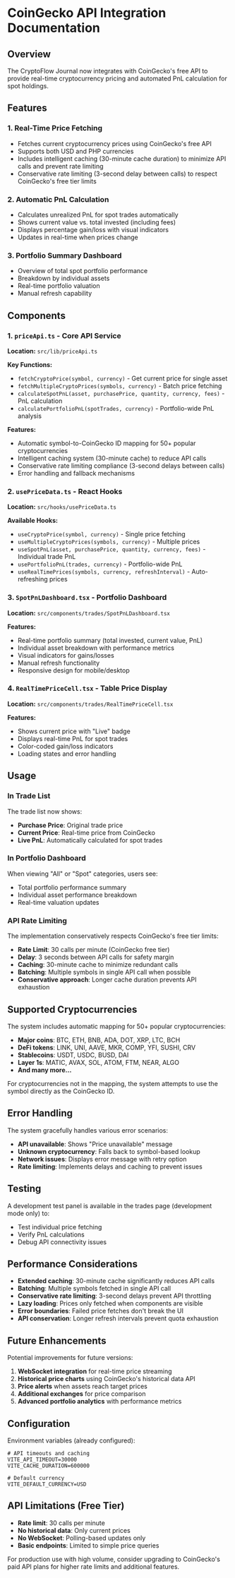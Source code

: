 # CoinGecko API Integration Documentation

## Overview

The CryptoFlow Journal now integrates with CoinGecko's free API to provide real-time cryptocurrency pricing and automated PnL calculation for spot holdings.

## Features

### 1. Real-Time Price Fetching
- Fetches current cryptocurrency prices using CoinGecko's free API
- Supports both USD and PHP currencies
- Includes intelligent caching (30-minute cache duration) to minimize API calls and prevent rate limiting
- Conservative rate limiting (3-second delay between calls) to respect CoinGecko's free tier limits

### 2. Automatic PnL Calculation
- Calculates unrealized PnL for spot trades automatically
- Shows current value vs. total invested (including fees)
- Displays percentage gain/loss with visual indicators
- Updates in real-time when prices change

### 3. Portfolio Summary Dashboard
- Overview of total spot portfolio performance
- Breakdown by individual assets
- Real-time portfolio valuation
- Manual refresh capability

## Components

### 1. `priceApi.ts` - Core API Service
**Location:** `src/lib/priceApi.ts`

**Key Functions:**
- `fetchCryptoPrice(symbol, currency)` - Get current price for single asset
- `fetchMultipleCryptoPrices(symbols, currency)` - Batch price fetching
- `calculateSpotPnL(asset, purchasePrice, quantity, currency, fees)` - PnL calculation
- `calculatePortfolioPnL(spotTrades, currency)` - Portfolio-wide PnL analysis

**Features:**
- Automatic symbol-to-CoinGecko ID mapping for 50+ popular cryptocurrencies
- Intelligent caching system (30-minute cache) to reduce API calls
- Conservative rate limiting compliance (3-second delays between calls)
- Error handling and fallback mechanisms

### 2. `usePriceData.ts` - React Hooks
**Location:** `src/hooks/usePriceData.ts`

**Available Hooks:**
- `useCryptoPrice(symbol, currency)` - Single price fetching
- `useMultipleCryptoPrices(symbols, currency)` - Multiple prices
- `useSpotPnL(asset, purchasePrice, quantity, currency, fees)` - Individual trade PnL
- `usePortfolioPnL(trades, currency)` - Portfolio-wide PnL
- `useRealTimePrices(symbols, currency, refreshInterval)` - Auto-refreshing prices

### 3. `SpotPnLDashboard.tsx` - Portfolio Dashboard
**Location:** `src/components/trades/SpotPnLDashboard.tsx`

**Features:**
- Real-time portfolio summary (total invested, current value, PnL)
- Individual asset breakdown with performance metrics
- Visual indicators for gains/losses
- Manual refresh functionality
- Responsive design for mobile/desktop

### 4. `RealTimePriceCell.tsx` - Table Price Display
**Location:** `src/components/trades/RealTimePriceCell.tsx`

**Features:**
- Shows current price with "Live" badge
- Displays real-time PnL for spot trades
- Color-coded gain/loss indicators
- Loading states and error handling

## Usage

### In Trade List
The trade list now shows:
- **Purchase Price**: Original trade price
- **Current Price**: Real-time price from CoinGecko
- **Live PnL**: Automatically calculated for spot trades

### In Portfolio Dashboard
When viewing "All" or "Spot" categories, users see:
- Total portfolio performance summary
- Individual asset performance breakdown
- Real-time valuation updates

### API Rate Limiting
The implementation conservatively respects CoinGecko's free tier limits:
- **Rate Limit**: 30 calls per minute (CoinGecko free tier)
- **Delay**: 3 seconds between API calls for safety margin
- **Caching**: 30-minute cache to minimize redundant calls
- **Batching**: Multiple symbols in single API call when possible
- **Conservative approach**: Longer cache duration prevents API exhaustion

## Supported Cryptocurrencies

The system includes automatic mapping for 50+ popular cryptocurrencies:
- **Major coins**: BTC, ETH, BNB, ADA, DOT, XRP, LTC, BCH
- **DeFi tokens**: LINK, UNI, AAVE, MKR, COMP, YFI, SUSHI, CRV
- **Stablecoins**: USDT, USDC, BUSD, DAI
- **Layer 1s**: MATIC, AVAX, SOL, ATOM, FTM, NEAR, ALGO
- **And many more...**

For cryptocurrencies not in the mapping, the system attempts to use the symbol directly as the CoinGecko ID.

## Error Handling

The system gracefully handles various error scenarios:
- **API unavailable**: Shows "Price unavailable" message
- **Unknown cryptocurrency**: Falls back to symbol-based lookup
- **Network issues**: Displays error message with retry option
- **Rate limiting**: Implements delays and caching to prevent issues

## Testing

A development test panel is available in the trades page (development mode only) to:
- Test individual price fetching
- Verify PnL calculations
- Debug API connectivity issues

## Performance Considerations

- **Extended caching**: 30-minute cache significantly reduces API calls
- **Batching**: Multiple symbols fetched in single API call
- **Conservative rate limiting**: 3-second delays prevent API throttling
- **Lazy loading**: Prices only fetched when components are visible
- **Error boundaries**: Failed price fetches don't break the UI
- **API conservation**: Longer refresh intervals prevent quota exhaustion

## Future Enhancements

Potential improvements for future versions:
1. **WebSocket integration** for real-time price streaming
2. **Historical price charts** using CoinGecko's historical data API
3. **Price alerts** when assets reach target prices
4. **Additional exchanges** for price comparison
5. **Advanced portfolio analytics** with performance metrics

## Configuration

Environment variables (already configured):
```env
# API timeouts and caching
VITE_API_TIMEOUT=30000
VITE_CACHE_DURATION=600000

# Default currency
VITE_DEFAULT_CURRENCY=USD
```

## API Limitations (Free Tier)

- **Rate limit**: 30 calls per minute
- **No historical data**: Only current prices
- **No WebSocket**: Polling-based updates only
- **Basic endpoints**: Limited to simple price queries

For production use with high volume, consider upgrading to CoinGecko's paid API plans for higher rate limits and additional features.